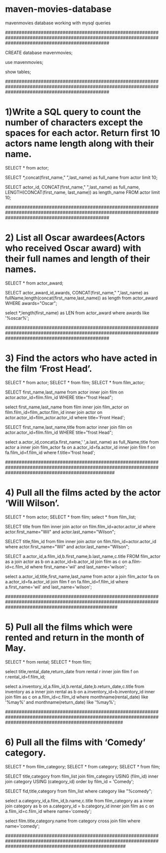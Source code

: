 # maven-movies-database
mavenmovies database working with mysql queries
  
######################################################################################################################################################

CREATE database mavenmovies;

use mavenmovies;

show tables;

######################################################################################################################################################

# 1)Write a SQL query to count the number of characters except the spaces for each actor. Return first 10 actors name length along with their name.

SELECT * from actor;

SELECT *,concat(first_name," ",last_name) as full_name from actor limit 10;

SELECT actor_id, CONCAT(first_name," ",last_name) as full_name, LENGTH(CONCAT(first_name, last_name)) as length_name FROM actor limit 10;

######################################################################################################################################################

# 2) List all Oscar awardees(Actors who received Oscar award) with their full names and length of their names.

SELECT * from actor_award;

SELECT actor_award_id,awards,
CONCAT(first_name," ",last_name) as fullName,length(concat(first_name,last_name)) as 
length from actor_award WHERE awards="Oscar";

select *,length(first_name) as LEN from actor_award where awards like '%oscar%';

######################################################################################################################################################

# 3)  Find the actors who have acted in the film ‘Frost Head’.

SELECT * from actor;
SELECT * from film;
SELECT * from film_actor;

SELECT first_name,last_name from actor inner join film on actor.actor_id=film.film_id  WHERE title="frost Head";

select first_name,last_name from film inner join film_actor on film.film_id=film_actor.film_id inner join actor on actor.actor_id=film_actor.actor_id where title='Front Head';

SELECT first_name,last_name,title from actor inner join film on actor.actor_id=film.film_id 
WHERE title="frost Head";

select a.actor_id,concat(a.first_name,' ',a.last_name) as full_Name,title from actor a
inner join film_actor fa on a.actor_id=fa.actor_id
inner join film f on fa.film_id=f.film_id
where f.title='frost head';

########################################################################################################################################################

# 4) Pull all the films acted by the actor ‘Will Wilson’.

SELECT * from actor;
SELECT * from film;
select * from film_list;

SELECT title  from film inner join actor on film.film_id=actor.actor_id
where actor.first_name="Wil" and actor.last_name="Wilson";


SELECT title,film_id from film 
inner join actor on film.film_id=actor.actor_id
where actor.first_name="Wil" and actor.last_name="Wilson"; 


SELECT a.actor_id,a.film_id,b.first_name,b.last_name,c.title
FROM film_actor as a join actor as b on a.actor_id=b.actor_id 
join film as c on a.film-id=c.film_id  where first_name='wil' and last_name='wilson';

select a.actor_id,title,first_name,last_name from actor a 
join film_actor fa on a.actor_id=fa.actor_id 
join film f on fa.film_id=f.film_id
where a.first_name='wil' and last_name='wilson';

#########################################################################################################################################################

# 5) Pull all the films which were rented and return in the month of May.

SELECT * from rental;
SELECT * from film;

select title,rental_date,return_date from rental r 
inner join film f on r.rental_id=f.film_id;


select a.inventory_id,a.film_id,b.rental_date,b.return_date,c.title
from inventory as a
inner join rental as b on a.inventory_id=b.inventory_id
inner join film as c on a.film_id=c.film_id
where monthname(rental_date) like '%may%' and monthname(return_date) like '%may%';

###########################################################################################################################################################

# 6) Pull all the films with ‘Comedy’ category.

SELECT * from film_category;
SELECT * from category;
SELECT * from film;

SELECT title,category from film_list
join film_category USING (film_id)
inner join category USING (category_id)
order by film_id = 'Comedy';


SELECT fid,title,category 
from film_list
where category like "%comedy";

select a.category_id,a.film_id,b.name,c.title
from film_category as a
inner join category as b on a.category_id = b.category_id
inner join film as c on a.film_id=c.film_id
where name='comedy';

select film.title,category.name from category cross join film where name='comedy';

############################################################################################################################################################

